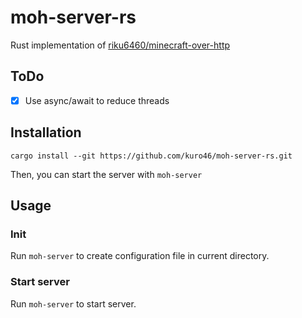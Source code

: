 # moh-server-rs

Rust implementation of [riku6460/minecraft-over-http](https://github.com/riku6460/minecraft-over-http)

## ToDo

- [x] Use async/await to reduce threads

## Installation

```
cargo install --git https://github.com/kuro46/moh-server-rs.git
```
Then, you can start the server with `moh-server`

## Usage

### Init

Run `moh-server` to create configuration file in current directory.

### Start server

Run `moh-server` to start server.
